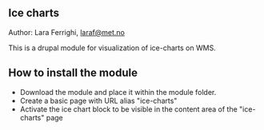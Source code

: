 ## Ice charts

Author: Lara Ferrighi, laraf@met.no

This is a drupal module for visualization of ice-charts on WMS. 

## How to install the module
* Download the module and place it within the module folder. 
* Create a basic page with URL alias "ice-charts"
* Activate the ice chart block to be visible in the content area of the "ice-charts" page
